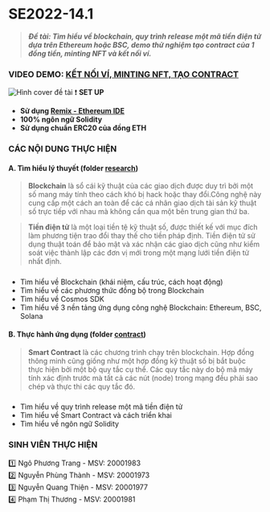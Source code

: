 # SE2022-14.1
>***Đề tài: Tìm hiểu về blockchain, quy trình release một mã tiền điện tử dựa trên Ethereum hoặc BSC, demo thử nghiệm tạo contract của 1 đồng tiền, minting NFT và kết nối ví.***

### VIDEO DEMO: [KẾT NỐI VÍ, MINTING NFT, TẠO CONTRACT](https://drive.google.com/file/d/1M5OLmHaSG8hHEha9ZCqBQI32i0Uh0f9N/view?usp=sharing)
![Hình cover đề tài](https://github.com/Phuong-Trang/se2022-14.1/blob/main/png/0.png)
:exclamation: **SET UP**
- **Sử dụng [Remix - Ethereum IDE](https://remix.ethereum.org/)**
- **100% ngôn ngữ Solidity**
- **Sử dụng chuẩn ERC20 của đồng ETH**

### CÁC NỘI DUNG THỰC HIỆN 
#### A. Tìm hiểu lý thuyết (folder [research](https://github.com/Phuong-Trang/se2022-14.1/tree/main/research)) 
> **Blockchain** là sổ cái kỹ thuật của các giao dịch được duy trì bởi một số mang máy tính theo cách khó bị hack hoặc thay đổi.Công nghệ này cung cấp một cách an toàn để các cá nhân giao dịch tài sản kỹ thuật số trực tiếp với nhau mà không cần qua một bên trung gian thứ ba.

> **Tiền điện tử** là một loại tiền tệ kỹ thuật số, được thiết kế với mục đích làm phương tiện trao đổi thay thế cho tiền pháp định. Tiền điện tử sử dụng thuật toán để bảo mật và xác nhận các giao dịch cũng như kiểm soát việc thành lập các đơn vị mới trong một mạng lưới tiền điện tử nhất định.

##### 
- Tìm hiểu về Blockchain (khái niệm, cấu trúc, cách hoạt động)
- Tìm hiểu về các phương thức đồng bộ trong Blockchain  
- Tìm hiểu về Cosmos SDK
- Tìm hiểu về 3 nền tảng ứng dụng công nghệ Blockchain: Ethereum, BSC, Solana

#### B. Thực hành ứng dụng (folder [contract](https://github.com/Phuong-Trang/se2022-14.1/tree/main/contract)) 
> **Smart Contract** là các chương trình chạy trên blockchain. Hợp đồng thông minh cũng giống như một hợp đồng kỹ thuật số bị bắt buộc thực hiện bởi một bộ quy tắc cụ thể. Các quy tắc này do bộ mã máy tính xác định trước mà tất cả các nút (node) trong mạng đều phải sao chép và thực thi các quy tắc đó.

##### 
- Tìm hiểu về quy trình release một mã tiền điện tử 
- Tìm hiểu về Smart Contract và cách triển khai 
- Tìm hiểu về ngôn ngữ Solidity 

### SINH VIÊN THỰC HIỆN 
:one: Ngô Phương Trang - MSV: 20001983 <br />
:two: Nguyễn Phùng Thành - MSV: 20001973 <br />
:three: Nguyễn Quang Thiện - MSV: 20001977 <br />
:four: Phạm Thị Thương - MSV: 20001981 

